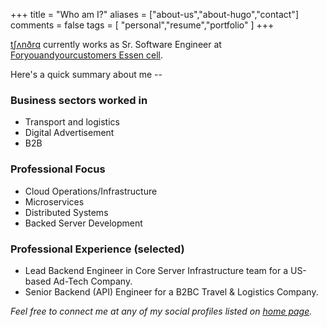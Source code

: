 +++
title = "Who am I?"
aliases = ["about-us","about-hugo","contact"]
comments = false
tags = [
    "personal","resume","portfolio"
] 
+++

[tʃʌnðrɑ](http://ipa-reader.xyz/?text=tʃʌnðrɑ&voice=Joey) currently works as Sr. Software Engineer at [Foryouandyourcustomers Essen cell](https://foryouandyourcustomers.com/cells/essen/?lang=en).

Here's a quick summary about me --

### Business sectors worked in 
* Transport and logistics 
* Digital Advertisement  
* B2B 

### Professional Focus 
* Cloud Operations/Infrastructure
* Microservices
* Distributed Systems
* Backed Server Development

### Professional Experience (selected)
* Lead Backend Engineer in Core Server Infrastructure team for a US-based Ad-Tech Company.
* Senior Backend (API) Engineer for a B2BC Travel & Logistics Company. 

_Feel free to connect me at any of my social profiles listed on [home page](/)._

